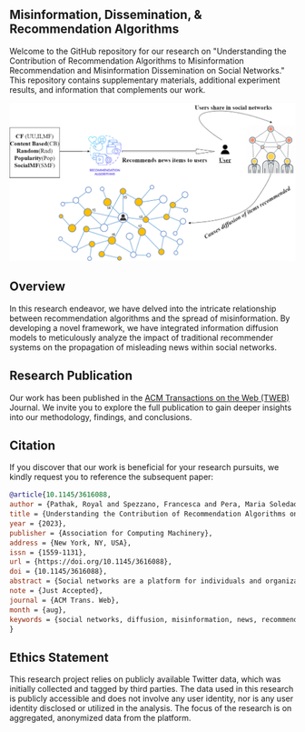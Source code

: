 ## Misinformation, Dissemination, & Recommendation Algorithms

Welcome to the GitHub repository for our research on "Understanding the Contribution of Recommendation Algorithms to Misinformation Recommendation and Misinformation Dissemination on Social Networks." This repository contains supplementary materials, additional experiment results, and information that complements our work.

<p align="center">
  <img src="experiment.png" alt="Experimental Setup" width="750"/>
</p>

## Overview

In this research endeavor, we have delved into the intricate relationship between recommendation algorithms and the spread of misinformation. By developing a novel framework, we have integrated information diffusion models to meticulously analyze the impact of traditional recommender systems on the propagation of misleading news within social networks.

## Research Publication

Our work has been published in the [ACM Transactions on the Web (TWEB)](https://doi.org/10.1145/3616088) Journal. We invite you to explore the full publication to gain deeper insights into our methodology, findings, and conclusions.

## Citation
  If you discover that our work is beneficial for your research pursuits, we kindly request you to reference the subsequent paper:
  ```bibtex
  @article{10.1145/3616088,
author = {Pathak, Royal and Spezzano, Francesca and Pera, Maria Soledad},
title = {Understanding the Contribution of Recommendation Algorithms on Misinformation Recommendation and Misinformation Dissemination on Social Networks},
year = {2023},
publisher = {Association for Computing Machinery},
address = {New York, NY, USA},
issn = {1559-1131},
url = {https://doi.org/10.1145/3616088},
doi = {10.1145/3616088},
abstract = {Social networks are a platform for individuals and organizations to connect with each other and inform, advertise, spread ideas, and ultimately influence opinions. These platforms have been known to propel misinformation. We argue that this could be compounded by the recommender algorithms that these platforms use to suggest items potentially of interest to their users, given the known biases and filter bubbles issues affecting recommender systems. While much has been studied about misinformation on social networks, the potential exacerbation that could result from recommender algorithms in this environment is in its infancy. In this manuscript, we present the result of an in-depth analysis conducted on two datasets (Politifact FakeNewsNet dataset and HealthStory FakeHealth dataset) in order to deepen our understanding of the interconnection between recommender algorithms and misinformation spread on Twitter. In particular, we explore the degree to which well-known recommendation algorithms are prone to be impacted by misinformation. Via simulation, we also study misinformation diffusion on social networks, as triggered by suggestions produced by these recommendation algorithms. Outcomes from this work evidence that misinformation does not equally affect all recommendation algorithms. Popularity-based and network-based recommender algorithms contribute the most to misinformation diffusion. Users who are known to be superspreaders are known to directly impact algorithmic performance and misinformation spread in specific scenarios. Findings emerging from our exploration result in a number of implications for researchers and practitioners to consider when designing and deploying recommender algorithms in social networks.},
note = {Just Accepted},
journal = {ACM Trans. Web},
month = {aug},
keywords = {social networks, diffusion, misinformation, news, recommendation algorithms, Twitter}
}
  ```


## Ethics Statement

This research project relies on publicly available Twitter data, which was initially collected and tagged by third parties. The data used in this research is publicly accessible and does not involve any user identity, nor is any user identity disclosed or utilized in the analysis. The focus of the research is on aggregated, anonymized data from the platform.
